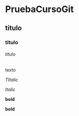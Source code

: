 # PruebaCursoGit
## titulo
### titulo
###### titulo

texto

*TItalic*

_Italic_

**bold**

__bold__

